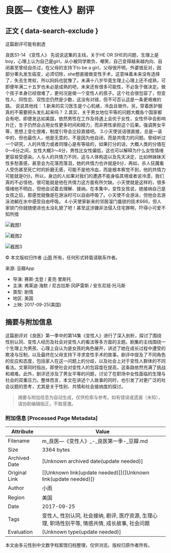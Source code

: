 # 良医—《变性人》剧评

## 正文 { data-search-exclude }


这篇剧评可能有剧透

良医S1-14 《变性人》 先说说这集的主线，关于HE OR SHE的问题，生理上是boy，心理上认为自己是girl，从小被同学欺负、嘲笑，自己变得越来越内向、自闭甚至曾经自杀过，在父母的支持下to be a girl，父母很开明，外婆很反对，因部分睾丸发生癌变，必须切除，she想直接做变性手术，这意味着未来没有选择了，失去生育权，所以妈妈也犹豫了。未满十八岁毕竟生理上心理上还不成熟，可即便年满二十五岁也未必是成熟的吧，未来还有很多可能性，不必急于做决定。做个孩子本身已经很难了，更何况是做一个变性人的孩子。这个社会很包容了，但变性人、同性恋、双性恋仍然是少数，这没有对错，但不可否认这是一条更艰难的路。 说说其他线： 1.新来的实习医生是个心机婊，冷血且做作。另，穿着医护服真的不需要把头发扎起来吗？ 2.其实，关于男女地位平等的问题大概各个国家都会有吧，即便发达如美国，依然男性在工作及待遇上会优于女性，女性怀孕会影响升迁，生子仍然会占用女性更多时间和精力，而非男性承担这个后果。强调男女平等，思想上变化很难，制度引导会比较直接吧。 3.小天使说话很直接，总是一语中的，但也最伤人，他是无意的，不是因为他自闭，而是共情力的问题。曾经听过一个研究，人的共情力或者同理心是有等级的，如果打分的话，大概人类的分值在0～6分之间，女性大概3～4分，男性比女性偏低，这也可以解释为什么女性情绪更容易受感染。人与人的共情力不同，这与人体构造以及先天决定，比如林妹妹天性多愁善感，甚至会为花落而落泪，她的共情力也许就是6分，再如，杀人狂魔看人受伤甚至死亡时的折磨无感，可能不是他冷血，而是根本察觉不到，他的共情力可能就是0分。所以，身边的人如果对我们的遭遇不能身临其境或者说冷漠，我们真的不必怪他，很可能就是他在共情力这方面有所欠缺。小天使就是这样的，很多情绪他不明白，但他会试着去理解、接纳。在本集中，变性女孩说，她接纳自己是女孩之后，那感觉就像是在游泳时可以自由呼吸了。小天使不会游泳，但他会去游泳池躺在水中感受自由呼吸。 4.小天使家新来的邻居溜门撬锁的技术666，但人家锁门你就随便进也太没礼貌了吧！甚至这涉嫌非法侵入住宅罪啊，吓得小可爱不知所措

![截图1](https://img1.doubanio.com/view/thing_review/l/public/p4267028.webp)

![截图2](https://img9.doubanio.com/view/thing_review/l/public/p4267026.webp)

![截图3](https://img3.doubanio.com/view/thing_review/l/public/p4267027.webp)

© 本文版权归作者  [小雨](https://www.douban.com/people/214173762/)  所有，任何形式转载请联系作者。 

来源: 豆瓣App

- 导演: 赛斯·戈登 / 麦克·里斯托
- 主演: 弗莱迪·海默 / 尼古拉斯·冈萨雷斯 / 安东尼娅·托马斯
- 类型: 剧情
- 地区: 美国
- 上映: 2017-09-25(美国)
<!-- tcd_original_link https://m.douban.com/movie/review/12428667/ -->


## 摘要与附加信息

<!-- tcd_abstract -->
这篇剧评对《良医》第一季中的第14集《变性人》进行了深入剖析，探讨了围绕性别认同、变性人经历及社会对变性人的看法等多方面的主题。剧集的主线围绕一个生理上为男孩、心理上自认为是女孩的角色展开，讲述了她在成长过程中遭受的欺凌与压制，以及最终在父母支持下寻求变性手术的故事。剧评中提及了不同角色的反应和态度，包括家人在这一问题上的分歧，以及社会上对于变性人群体的不同看法。文章同时指出，即使社会对变性人的包容度在提高，这条路依然充满了挑战和艰难。此外，剧评还涉及了男女平等的问题，讨论了在职场中女性面临的生理与社会的双重压力。整体而言，本文在讲述个人故事的同时，也引发了对更广泛的社会议题的思考，尤其是关于性别、共情和社会接纳度的探讨。
<!-- tcd_abstract_end -->

> 摘要与附加信息为自动生成，仅供检索与参考。如有错误或遗漏（未知），请协助编辑指正，不胜感激。

### 附加信息 [Processed Page Metadata]

| Attribute       | Value                                  |
|-----------------|----------------------------------------|
| Filename        | m_良医—《变性人》_-_良医第一季-_豆瓣.md                             |
| Size            | 3364 bytes                           |
| Archived Date   | [Unknown archived date(update needed)]                             |
| Original Link   | [[Unknown link(update needed)]]([Unknown link(update needed)])                       |
| Author          | 小雨                               |
| Region          | 美国                               |
| Date            | 2017-09-25                                 |
| Tags            | 变性人, 性别认同, 社会接纳, 剧评, 医疗资源, 生理心理, 职场性别平等, 情感共情, 成长故事, 社会问题                                 |
| Evaluation            | [Unknown type(update needed)]                                 |
<!-- tcd_table_end -->

本文由多元性别中文数字档案馆归档整理，仅供浏览。版权归原作者所有。
